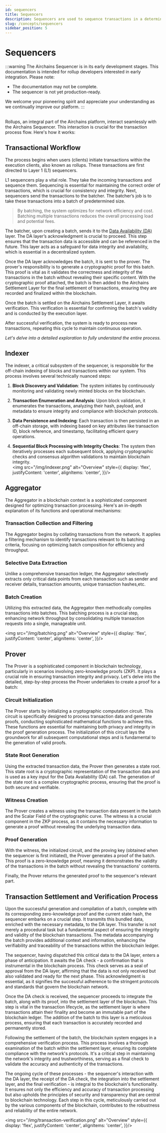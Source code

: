 ```yaml
---
id: sequencers
title: Sequencers
description: Sequencers are used to sequence transactions in a deterministic order.
slug: /concepts/sequencers
sidebar_position: 5
---
```


# Sequencers

:::warning
The Airchains Sequencer is in its early development stages. This documentation is intended for rollup developers interested in early integration. Please note:

- The documentation may not be complete.
- The sequencer is not yet production-ready.

We welcome your pioneering spirit and appreciate your understanding as we continually improve our platform.
:::

<br/>
Rollups, an integral part of the Airchains platform, interact seamlessly with the Airchains Sequencer. This interaction is crucial for the transaction process flow. Here's how it works:

## Transactional Workflow

The process begins when users (clients) initiate transactions within the execution clients, also known as rollups. These transactions are first directed to Layer 1 (L1) sequencers.

L1 sequencers play a vital role. They take the incoming transactions and sequence them. Sequencing is essential for maintaining the correct order of transactions, which is crucial for consistency and integrity. Next, sequencers send the transactions to the batcher. The batcher’s job is to take these transactions into a batch of predetermined size.

> By batching, the system optimizes for network efficiency and cost. Batching multiple transactions reduces the overall processing load and potential fees.

The batcher, upon creating a batch, sends it to the [Data Availability (DA)](https://docs.airchains.io/concepts/data-availability) layer. The DA layer’s acknowledgment is crucial to proceed. This step ensures that the transaction data is accessible and can be referenced in the future. This layer acts as a safeguard for data integrity and availability, which is essential in a decentralized system.

Once the DA layer acknowledges the batch, it is sent to the prover. The prover's responsibility is to generate a cryptographic proof for this batch. This proof is vital as it validates the correctness and integrity of the transactions in the batch without revealing their specific content. With the cryptographic proof attached, the batch is then added to the Airchains Settlement Layer for the final settlement of transactions, ensuring they are recorded and finalized within the blockchain.

Once the batch is settled on the Airchains Settlement Layer, it awaits verification. This verification is essential for confirming the batch's validity and is conducted by the execution layer.

After successful verification, the system is ready to process new transactions, repeating this cycle to maintain continuous operation.

_Let's delve into a detailed exploration to fully understand the entire process._

## Indexer

The indexer, a critical subsystem of the sequencer, is responsible for the off-chain indexing of blocks and transactions within our system. This process involves several technically nuanced steps:

1. **Block Discovery and Validation**: The system initiates by continuously monitoring and validating newly minted blocks on the blockchain.

2. **Transaction Enumeration and Analysis**: Upon block validation, it enumerates the transactions, analyzing their hash, payload, and metadata to ensure integrity and compliance with blockchain protocols.

3. **Data Persistence and Indexing**: Each transaction is then persisted in an off-chain storage, with indexing based on key attributes like transaction ID, block reference, and timestamp, facilitating efficient query operations.

4. **Sequential Block Processing with Integrity Checks**: The system then iteratively processes each subsequent block, applying cryptographic checks and consensus algorithm validations to maintain blockchain integrity.
   <br/>
   <img src="/img/indexer.png" alt="Overview" style={{
       display: 'flex',
       justifyContent: 'center',
       alignItems: 'center',
   }}/>
   <br/>

## Aggregator

The Aggregator in a blockchain context is a sophisticated component designed for optimizing transaction processing. Here's an in-depth explanation of its functions and operational mechanisms:

### Transaction Collection and Filtering

The Aggregator begins by collating transactions from the network. It applies a filtering mechanism to identify transactions relevant to its batching criteria, focusing on optimizing batch composition for efficiency and throughput.

### Selective Data Extraction

Unlike a comprehensive transaction ledger, the Aggregator selectively extracts only critical data points from each transaction such as sender and receiver details, transaction amounts, unique transaction hashes,etc.

### Batch Creation

Utilizing this extracted data, the Aggregator then methodically compiles transactions into batches. This batching process is a crucial step, enhancing network throughput by consolidating multiple transaction requests into a single, manageable unit.

<img src="/img/batching.png" alt="Overview" style={{
       display: 'flex',
       justifyContent: 'center',
       alignItems: 'center',
   }}/>
<br/>

## Prover

The Prover is a sophisticated component in blockchain technology, particularly in scenarios involving zero-knowledge proofs (ZKP). It plays a crucial role in ensuring transaction integrity and privacy. Let's delve into the detailed, step-by-step process the Prover undertakes to create a proof for a batch:

### Circuit Initialization

The Prover starts by initializing a cryptographic computation circuit. This circuit is specifically designed to process transaction data and generate proofs, conducting sophisticated mathematical functions to achieve this. These functions are essential for maintaining both privacy and integrity in the proof generation process. The initialization of this circuit lays the groundwork for all subsequent computational steps and is fundamental to the generation of valid proofs.

### State Root Generation

Using the extracted transaction data, the Prover then generates a state root. This state root is a cryptographic representation of the transaction data and is used as a key input for the Data Availability (DA) call. The generation of the state root is a complex cryptographic process, ensuring that the proof is both secure and verifiable.

### Witness Creation

The Prover creates a witness using the transaction data present in the batch and the Scalar Field of the cryptographic curve. The witness is a crucial component in the ZKP process, as it contains the necessary information to generate a proof without revealing the underlying transaction data.

### Proof Generation

With the witness, the initialized circuit, and the proving key (obtained when the sequencer is first initiated), the Prover generates a proof of the batch. This proof is a zero-knowledge proof, meaning it demonstrates the validity of the transactions in the batch without revealing the transactions' contents.

Finally, the Prover returns the generated proof to the sequencer's relevant part.

## Transaction Settlement and Verification Process

Upon the successful generation and compilation of a batch, complete with its corresponding zero-knowledge proof and the current state hash, the sequencer embarks on a crucial step. It transmits this bundled data, enriched with the necessary metadata, to the DA layer. This transfer is not merely a procedural task but a fundamental aspect of ensuring the integrity and validity of the blockchain transactions. The metadata accompanying the batch provides additional context and information, enhancing the verifiability and traceability of the transactions within the blockchain ledger.

The sequencer, having dispatched this critical data to the DA layer, enters a phase of anticipation. It awaits the DA check - a confirmation that is instrumental in the blockchain process. This check serves as a seal of approval from the DA layer, affirming that the data is not only received but also validated and ready for the next phase. This acknowledgment is essential, as it signifies the successful adherence to the stringent protocols and standards that govern the blockchain network.

Once the DA check is received, the sequencer proceeds to integrate the batch, along with its proof, into the settlement layer of the blockchain. This step is vital in the transaction lifecycle, as the settlement layer is where transactions attain their finality and become an immutable part of the blockchain ledger. The addition of the batch to this layer is a meticulous process, ensuring that each transaction is accurately recorded and permanently stored.

Following the settlement of the batch, the blockchain system engages in a comprehensive verification process. This process involves a thorough examination of the batch within the settlement layer, ensuring its complete compliance with the network's protocols. It's a critical step in maintaining the network's integrity and trustworthiness, serving as a final check to validate the accuracy and authenticity of the transactions.

The ongoing cycle of these processes - the sequencer's interaction with the DA layer, the receipt of the DA check, the integration into the settlement layer, and the final verification - is integral to the blockchain's functionality. It ensures not only the efficiency and accuracy of transaction processing but also upholds the principles of security and transparency that are central to blockchain technology. Each step in this cycle, meticulously carried out by the various components of the blockchain, contributes to the robustness and reliability of the entire network.

<img src="/img/transaction-verification.png" alt="Overview" style={{
       display: 'flex',
       justifyContent: 'center',
       alignItems: 'center',
   }}/>
